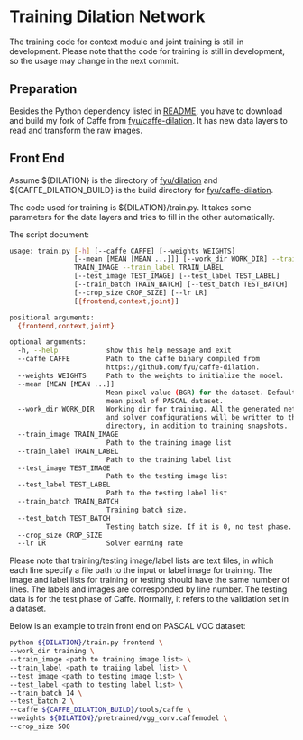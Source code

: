 # Training Dilation Network

The training code for context module and joint training is still in development. Please note that the code for training is still in development, so the usage may change in the next commit.


## Preparation

Besides the Python dependency listed in [README](https://github.com/fyu/dilation#python), you have to download and build my fork of Caffe from [fyu/caffe-dilation](https://github.com/fyu/caffe-dilation). It has new data layers to read and transform the raw images.


## Front End

Assume ${DILATION} is the directory of [fyu/dilation](https://github.com/fyu/dilation) and ${CAFFE_DILATION_BUILD} is the build directory for [fyu/caffe-dilation](https://github.com/fyu/caffe-dilation).

The code used for training is ${DILATION}/train.py. It takes some parameters for the data layers and tries to fill in the other automatically.

The script document:

```bash
usage: train.py [-h] [--caffe CAFFE] [--weights WEIGHTS]
                [--mean [MEAN [MEAN ...]]] [--work_dir WORK_DIR] --train_image
                TRAIN_IMAGE --train_label TRAIN_LABEL
                [--test_image TEST_IMAGE] [--test_label TEST_LABEL]
                [--train_batch TRAIN_BATCH] [--test_batch TEST_BATCH]
                [--crop_size CROP_SIZE] [--lr LR]
                [{frontend,context,joint}]

positional arguments:
  {frontend,context,joint}

optional arguments:
  -h, --help            show this help message and exit
  --caffe CAFFE         Path to the caffe binary compiled from
                        https://github.com/fyu/caffe-dilation.
  --weights WEIGHTS     Path to the weights to initialize the model.
  --mean [MEAN [MEAN ...]]
                        Mean pixel value (BGR) for the dataset. Default is the
                        mean pixel of PASCAL dataset.
  --work_dir WORK_DIR   Working dir for training. All the generated network
                        and solver configurations will be written to this
                        directory, in addition to training snapshots.
  --train_image TRAIN_IMAGE
                        Path to the training image list
  --train_label TRAIN_LABEL
                        Path to the training label list
  --test_image TEST_IMAGE
                        Path to the testing image list
  --test_label TEST_LABEL
                        Path to the testing label list
  --train_batch TRAIN_BATCH
                        Training batch size.
  --test_batch TEST_BATCH
                        Testing batch size. If it is 0, no test phase.
  --crop_size CROP_SIZE
  --lr LR               Solver earning rate
```

Please note that training/testing image/label lists are text files, in which each line specify a file path to the input or label image for training. The image and label lists for training or testing should have the same number of lines. The labels and images are corresponded by line number. The testing data is for the test phase of Caffe. Normally, it refers to the validation set in a dataset.

Below is an example to train front end on PASCAL VOC dataset:

```bash
python ${DILATION}/train.py frontend \
--work_dir training \
--train_image <path to training image list> \
--train_label <path to traiing label list> \
--test_image <path to testing image list> \
--test_label <path to testing label list> \
--train_batch 14 \
--test_batch 2 \
--caffe ${CAFFE_DILATION_BUILD}/tools/caffe \
--weights ${DILATION}/pretrained/vgg_conv.caffemodel \
--crop_size 500
```
